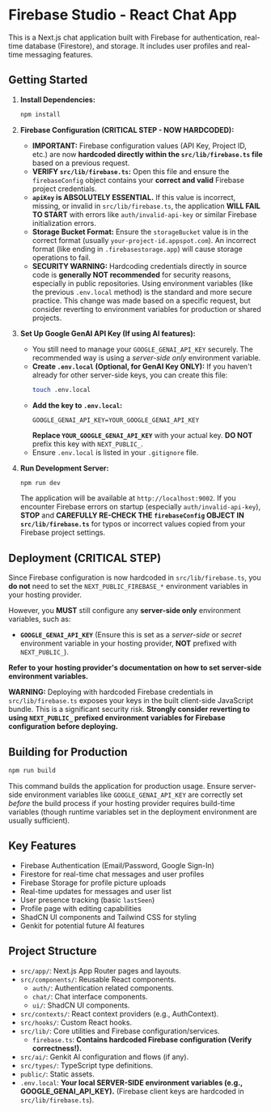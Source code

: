
# Firebase Studio - React Chat App

This is a Next.js chat application built with Firebase for authentication, real-time database (Firestore), and storage. It includes user profiles and real-time messaging features.

## Getting Started

1.  **Install Dependencies:**
    ```bash
    npm install
    ```

2.  **Firebase Configuration (CRITICAL STEP - NOW HARDCODED):**

    *   **IMPORTANT:** Firebase configuration values (API Key, Project ID, etc.) are now **hardcoded directly within the `src/lib/firebase.ts` file** based on a previous request.
    *   **VERIFY `src/lib/firebase.ts`:** Open this file and ensure the `firebaseConfig` object contains your **correct and valid** Firebase project credentials.
    *   **`apiKey` is ABSOLUTELY ESSENTIAL.** If this value is incorrect, missing, or invalid in `src/lib/firebase.ts`, the application **WILL FAIL TO START** with errors like `auth/invalid-api-key` or similar Firebase initialization errors.
    *   **Storage Bucket Format:** Ensure the `storageBucket` value is in the correct format (usually `your-project-id.appspot.com`). An incorrect format (like ending in `.firebasestorage.app`) will cause storage operations to fail.
    *   **SECURITY WARNING:** Hardcoding credentials directly in source code is **generally NOT recommended** for security reasons, especially in public repositories. Using environment variables (like the previous `.env.local` method) is the standard and more secure practice. This change was made based on a specific request, but consider reverting to environment variables for production or shared projects.

3.  **Set Up Google GenAI API Key (If using AI features):**

    *   You still need to manage your `GOOGLE_GENAI_API_KEY` securely. The recommended way is using a *server-side only* environment variable.
    *   **Create `.env.local` (Optional, for GenAI Key ONLY):** If you haven't already for other server-side keys, you can create this file:
        ```bash
        touch .env.local
        ```
    *   **Add the key to `.env.local`:**
        ```
        GOOGLE_GENAI_API_KEY=YOUR_GOOGLE_GENAI_API_KEY
        ```
        **Replace `YOUR_GOOGLE_GENAI_API_KEY`** with your actual key.
        **DO NOT** prefix this key with `NEXT_PUBLIC_`.
    *   Ensure `.env.local` is listed in your `.gitignore` file.

4.  **Run Development Server:**
    ```bash
    npm run dev
    ```
    The application will be available at `http://localhost:9002`. If you encounter Firebase errors on startup (especially `auth/invalid-api-key`), **STOP** and **CAREFULLY RE-CHECK THE `firebaseConfig` OBJECT IN `src/lib/firebase.ts`** for typos or incorrect values copied from your Firebase project settings.

## Deployment (CRITICAL STEP)

Since Firebase configuration is now hardcoded in `src/lib/firebase.ts`, you **do not** need to set the `NEXT_PUBLIC_FIREBASE_*` environment variables in your hosting provider.

However, you **MUST** still configure any **server-side only** environment variables, such as:

*   **`GOOGLE_GENAI_API_KEY`** (Ensure this is set as a *server-side* or *secret* environment variable in your hosting provider, **NOT** prefixed with `NEXT_PUBLIC_`).

**Refer to your hosting provider's documentation on how to set server-side environment variables.**

**WARNING:** Deploying with hardcoded Firebase credentials in `src/lib/firebase.ts` exposes your keys in the built client-side JavaScript bundle. This is a significant security risk. **Strongly consider reverting to using `NEXT_PUBLIC_` prefixed environment variables for Firebase configuration before deploying.**

## Building for Production

```bash
npm run build
```

This command builds the application for production usage. Ensure server-side environment variables like `GOOGLE_GENAI_API_KEY` are correctly set *before* the build process if your hosting provider requires build-time variables (though runtime variables set in the deployment environment are usually sufficient).

## Key Features

*   Firebase Authentication (Email/Password, Google Sign-In)
*   Firestore for real-time chat messages and user profiles
*   Firebase Storage for profile picture uploads
*   Real-time updates for messages and user list
*   User presence tracking (basic `lastSeen`)
*   Profile page with editing capabilities
*   ShadCN UI components and Tailwind CSS for styling
*   Genkit for potential future AI features

## Project Structure

*   `src/app/`: Next.js App Router pages and layouts.
*   `src/components/`: Reusable React components.
    *   `auth/`: Authentication related components.
    *   `chat/`: Chat interface components.
    *   `ui/`: ShadCN UI components.
*   `src/contexts/`: React context providers (e.g., AuthContext).
*   `src/hooks/`: Custom React hooks.
*   `src/lib/`: Core utilities and Firebase configuration/services.
    *   `firebase.ts`: **Contains hardcoded Firebase configuration (Verify correctness!).**
*   `src/ai/`: Genkit AI configuration and flows (if any).
*   `src/types/`: TypeScript type definitions.
*   `public/`: Static assets.
*   `.env.local`: **Your local SERVER-SIDE environment variables (e.g., GOOGLE_GENAI_API_KEY).** (Firebase client keys are hardcoded in `src/lib/firebase.ts`).
